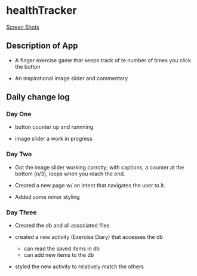 # healthTracker

[Screen Shots](screenshots.md)

## Description of App
 
 * A finger exercise game that keeps track of te number of times you click the button
 
 * An inspirational image slider and commentary
 
## Daily change log

### Day One
 
 * button counter up and runnning
 
 * image slider a work in progress
 
### Day Two

 * Got the image slider working corrctly; with captions, a counter at the bottom (n/3),
 loops when you reach the end.
 
 * Created a new page w/ an intent that navigates the user to it.
 
 * Added some minor styling
 
### Day Three

 * Created the db and all associated files
 
 * created a new activity (Exercise Diary) that accesses the db
    * can read the saved items in db
    * can add new items to the db
    
 * styled the new activity to relatively match the others